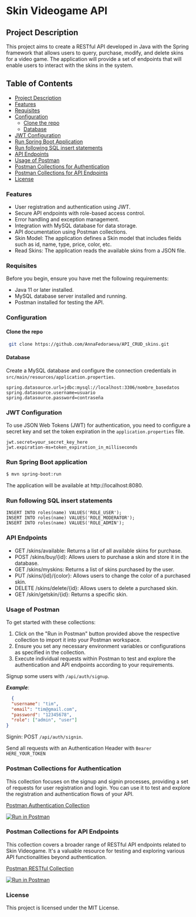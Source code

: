 # Skin Videogame API

## Project Description

This project aims to create a RESTful API developed in Java with the Spring framework that allows users to query, purchase, modify, and delete skins for a video game. The application will provide a set of endpoints that will enable users to interact with the skins in the system.
## Table of Contents

- [Project Description](#project-description)
- [Features](#features)
- [Requisites](#requisites)
- [Configuration](#configuration)
    - [Clone the repo](#clone-the-repo)
    - [Database](#database)
- [JWT Configuration](#jwt-configuration)
- [Run Spring Boot Application](#run-spring-boot-application)
- [Run following SQL insert statements](#run-following-sql-insert-statements)
- [API Endpoints](#api-endpoints)
- [Usage of Postman](#usage-of-postman)
- [Postman Collections for Authentication](#postman-collections-for-authentication)
- [Postman Collections for API Endpoints](#postman-collections-for-api-endpoints)
- [License](#license)

###  Features

- User registration and authentication using JWT.
- Secure API endpoints with role-based access control.
- Error handling and exception management.
- Integration with MySQL database for data storage.
- API documentation using Postman collections.
- Skin Model: The application defines a Skin model that includes fields such as id, name, type, price, color, etc.
- Read Skins: The application reads the available skins from a JSON file.

### Requisites

Before you begin, ensure you have met the following requirements:

- Java 11 or later installed.
- MySQL database server installed and running.
- Postman installed for testing the API. 

### Configuration

#### Clone the repo
  ```sh
   git clone https://github.com/AnnaFedoraeva/API_CRUD_skins.git
   ```

#### Database
Create a MySQL database and configure the connection credentials in `src/main/resources/application.properties`.

```properties
spring.datasource.url=jdbc:mysql://localhost:3306/nombre_basedatos
spring.datasource.username=usuario
spring.datasource.password=contraseña
```

### JWT Configuration

To use JSON Web Tokens (JWT) for authentication, you need to configure a secret key and set the token expiration in the `application.properties` file.

```properties
jwt.secret=your_secret_key_here
jwt.expiration-ms=token_expiration_in_milliseconds
```
### Run Spring Boot application

```bash
$ mvn spring-boot:run
```
The application will be available at http://localhost:8080.

### Run following SQL insert statements
```
INSERT INTO roles(name) VALUES('ROLE_USER');
INSERT INTO roles(name) VALUES('ROLE_MODERATOR');
INSERT INTO roles(name) VALUES('ROLE_ADMIN');
```


### API Endpoints

- GET /skins/available: Returns a list of all available skins for purchase.
- POST /skins/buy/{id}: Allows users to purchase a skin and store it in the database.
- GET /skins/myskins: Returns a list of skins purchased by the user.
- PUT /skins/{id}/{color}: Allows users to change the color of a purchased skin.
- DELETE /skins/delete/{id}: Allows users to delete a purchased skin.
- GET /skin/getskin/{id}: Returns a specific skin.

### Usage of Postman

To get started with these collections:
1. Click on the "Run in Postman" button provided above the respective collection to import it into your Postman workspace.
2. Ensure you set any necessary environment variables or configurations as specified in the collection.
3. Execute individual requests within Postman to test and explore the authentication and API endpoints according to your requirements.

Signup some users with `/api/auth/signup`.

***Example***:
```json
  {
  "username": "tim",
  "email": "tim@gmail.com",
  "password": "12345678",
  "role": ["admin", "user"]
}
```

Signin: POST `/api/auth/signin`.

Send all requests with an Authentication Header with `Bearer HERE_YOUR_TOKEN`

### Postman Collections for Authentication

This collection focuses on the signup and signin processes, providing a set of requests for user registration and login. You can use it to test and explore the registration and authentication flows of your API.

[Postman Authentication Collection](<signup.postman_collection.json>)

[![Run in Postman](https://run.pstmn.io/button.svg)](https://app.getpostman.com/run-collection/24479347-0e395196-d630-4bd9-97b8-0e0733a11fd9?action=collection%2Ffork&source=rip_markdown&collection-url=entityId%3D24479347-0e395196-d630-4bd9-97b8-0e0733a11fd9%26entityType%3Dcollection%26workspaceId%3D059651f8-4079-4c7a-b74b-21b5df992572)

### Postman Collections for API Endpoints

This collection covers a broader range of RESTful API endpoints related to Skin Videogame. It's a valuable resource for testing and exploring various API functionalities beyond authentication.

[Postman RESTful Collection](<RESTful_API_Skin_Videogame.postman_collection.json>)

[![Run in Postman](https://run.pstmn.io/button.svg)](https://app.getpostman.com/run-collection/24479347-ccb0f051-cfe8-4c40-b0d5-c5a9554a0260?action=collection%2Ffork&source=rip_markdown&collection-url=entityId%3D24479347-ccb0f051-cfe8-4c40-b0d5-c5a9554a0260%26entityType%3Dcollection%26workspaceId%3D059651f8-4079-4c7a-b74b-21b5df992572)

### License

This project is licensed under the MIT License.